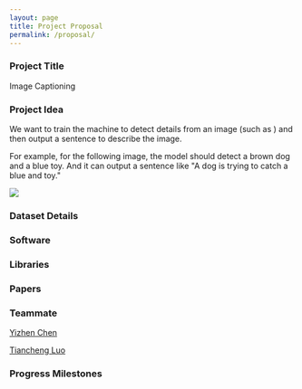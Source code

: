```yaml
---
layout: page
title: Project Proposal
permalink: /proposal/
---
```


### Project Title

Image Captioning

### Project Idea

We want to train the machine to detect details from an image (such as ) and then output a sentence to describe the image.

For example, for the following image, the model should detect a brown dog and a blue toy. And it can output a sentence like "A dog is trying to catch a blue and toy."

![](../assets/example.jpg)

### Dataset Details
### Software
### Libraries
### Papers
### Teammate

[Yizhen Chen](https://sharedcare.io/)

[Tiancheng Luo](https://iLtc.io)

### Progress Milestones

